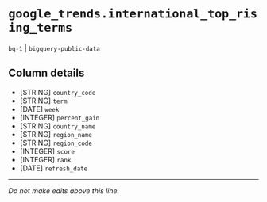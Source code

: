 # `google_trends.international_top_rising_terms`
`bq-1` | `bigquery-public-data`

## Column details
* [STRING]    `country_code`
* [STRING]    `term`
* [DATE]      `week`
* [INTEGER]   `percent_gain`
* [STRING]    `country_name`
* [STRING]    `region_name`
* [STRING]    `region_code`
* [INTEGER]   `score`
* [INTEGER]   `rank`
* [DATE]      `refresh_date`

-------------------------------------------------------------------------------
*Do not make edits above this line.*

